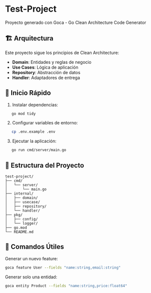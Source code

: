 # Test-Project

Proyecto generado con Goca - Go Clean Architecture Code Generator

## 🏗️ Arquitectura

Este proyecto sigue los principios de Clean Architecture:

- **Domain**: Entidades y reglas de negocio
- **Use Cases**: Lógica de aplicación
- **Repository**: Abstracción de datos
- **Handler**: Adaptadores de entrega

## 🚀 Inicio Rápido

1. Instalar dependencias:
```bash
   go mod tidy
```


2. Configurar variables de entorno:
```bash
   cp .env.example .env
```


3. Ejecutar la aplicación:
```bash
   go run cmd/server/main.go
```


## 📁 Estructura del Proyecto

```
test-project/
├── cmd/
│   └── server/
│       └── main.go
├── internal/
│   ├── domain/
│   ├── usecase/
│   ├── repository/
│   └── handler/
├── pkg/
│   ├── config/
│   └── logger/
├── go.mod
└── README.md
```


## 🔧 Comandos Útiles

Generar un nuevo feature:
```bash
goca feature User --fields "name:string,email:string"
```


Generar solo una entidad:
```bash
goca entity Product --fields "name:string,price:float64"
```

